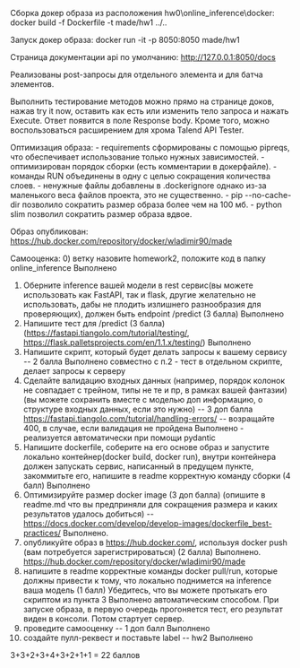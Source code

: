 
Сборка докер образа из расположения hw0\online_inference\docker:
docker build -f Dockerfile -t made/hw1 ../..

Запуск докер образа:
docker run -it -p 8050:8050 made/hw1

Страница документации api по умолчанию:
http://127.0.0.1:8050/docs

Реализованы post-запросы для отдельного элемента и для батча элементов.

Выполнить тестирование методов можно прямо на странице доков, нажав try it now, оставить как есть или изменить тело запроса и нажать Execute.
Ответ появится в поле Response body.
Кроме того, можно воспользоваться расширением для хрома Talend API Tester.

Оптимизация образа:
	- requirements сформированы с помощью pipreqs, что обеспечивает использование только нужных зависимостей.
	- оптимизирован порядок сборки (есть комментарии в докерфайле).
	- команды RUN объединены в одну с целью сокращения количества слоев.
	- ненужные файлы добавлены в .dockerignore однако из-за маленького веса файлов проекта, это не существенно.
	- pip --no-cache-dir позволило сократить размер образа более чем на 100 мб.
	- python slim позволил сократить размер образа вдвое.

Образ опубликован:
https://hub.docker.com/repository/docker/wladimir90/made

Самооценка:
0) ветку назовите homework2, положите код в папку online_inference
Выполнено
1) Оберните inference вашей модели в rest сервис(вы можете использовать как FastAPI, так и flask, другие желательно не использовать, дабы не плодить излишнего разнообразия для проверяющих), должен быть endpoint /predict (3 балла)
Выполнено
2) Напишите тест для /predict  (3 балла) (https://fastapi.tiangolo.com/tutorial/testing/, https://flask.palletsprojects.com/en/1.1.x/testing/)
Выполнено
3) Напишите скрипт, который будет делать запросы к вашему сервису -- 2 балла
Выполнено совместно с п.2 - тест в отдельном скрипте, делает запросы к серверу
4) Сделайте валидацию входных данных (например, порядок колонок не совпадает с трейном, типы не те и пр, в рамках вашей фантазии)  (вы можете сохранить вместе с моделью доп информацию, о структуре входных данных, если это нужно) -- 3 доп балла
https://fastapi.tiangolo.com/tutorial/handling-errors/ -- возращайте 400, в случае, если валидация не пройдена
Выполнено - реализуется автоматически при помощи pydantic
5) Напишите dockerfile, соберите на его основе образ и запустите локально контейнер(docker build, docker run), внутри контейнера должен запускать сервис, написанный в предущем пункте, закоммитьте его, напишите в readme корректную команду сборки (4 балл)
Выполнено
6) Оптимизируйте размер docker image (3 доп балла) (опишите в readme.md что вы предприняли для сокращения размера и каких результатов удалось добиться)  -- https://docs.docker.com/develop/develop-images/dockerfile_best-practices/
Выполнено.
7) опубликуйте образ в https://hub.docker.com/, используя docker push (вам потребуется зарегистрироваться) (2 балла)
Выполнено. https://hub.docker.com/repository/docker/wladimir90/made
8) напишите в readme корректные команды docker pull/run, которые должны привести к тому, что локально поднимется на inference ваша модель (1 балл)
Убедитесь, что вы можете протыкать его скриптом из пункта 3
Выполнено автоматическим способом. При запуске образа, в первую очередь прогоняется тест, его результат виден в консоли. Потом стартует сервер.
5) проведите самооценку -- 1 доп балл
Выполнено
6) создайте пулл-реквест и поставьте label -- hw2
Выполнено  
  
3+3+2+3+4+3+2+1+1 = 22 баллов

